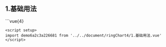 ## 1.基础用法
<demo6a2c3a226681 />
```vue{4}
<template>
    <ring-chart-4 ref="chartRef"></ring-chart-4>
</template>

<script setup>
import { ref, onMounted } from 'vue';

const chartRef = ref();

onMounted(() => chartRef.value.renderChart());
</script>
<style lang="scss" scoped>
.chart {
    height: 664px;
    background-color: rgb(3, 43, 68);
}
</style>
```
<script setup>
import demo6a2c3a226681 from '../../document/ringChart4/1.基础用法.vue'
</script>